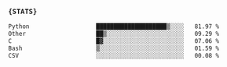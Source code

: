 ### `{STATS}` 
<!--START_SECTION:waka-->

```txt
Python                   ████████████████████▒░░░░   81.97 %
Other                    ██▒░░░░░░░░░░░░░░░░░░░░░░   09.29 %
C                        █▓░░░░░░░░░░░░░░░░░░░░░░░   07.06 %
Bash                     ▒░░░░░░░░░░░░░░░░░░░░░░░░   01.59 %
CSV                      ░░░░░░░░░░░░░░░░░░░░░░░░░   00.08 %
```

<!--END_SECTION:waka-->
